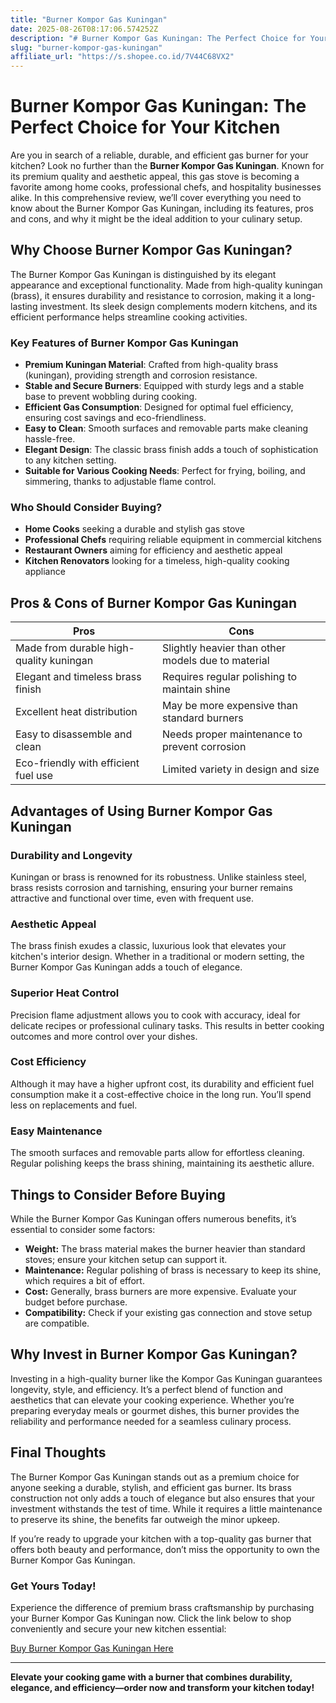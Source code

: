 ```yaml
---
title: "Burner Kompor Gas Kuningan"
date: 2025-08-26T08:17:06.574252Z
description: "# Burner Kompor Gas Kuningan: The Perfect Choice for Your Kitchen..."
slug: "burner-kompor-gas-kuningan"
affiliate_url: "https://s.shopee.co.id/7V44C68VX2"
---
```

# Burner Kompor Gas Kuningan: The Perfect Choice for Your Kitchen

Are you in search of a reliable, durable, and efficient gas burner for your kitchen? Look no further than the **Burner Kompor Gas Kuningan**. Known for its premium quality and aesthetic appeal, this gas stove is becoming a favorite among home cooks, professional chefs, and hospitality businesses alike. In this comprehensive review, we’ll cover everything you need to know about the Burner Kompor Gas Kuningan, including its features, pros and cons, and why it might be the ideal addition to your culinary setup.

## Why Choose Burner Kompor Gas Kuningan?

The Burner Kompor Gas Kuningan is distinguished by its elegant appearance and exceptional functionality. Made from high-quality kuningan (brass), it ensures durability and resistance to corrosion, making it a long-lasting investment. Its sleek design complements modern kitchens, and its efficient performance helps streamline cooking activities.

### Key Features of Burner Kompor Gas Kuningan

- **Premium Kuningan Material**: Crafted from high-quality brass (kuningan), providing strength and corrosion resistance.
- **Stable and Secure Burners**: Equipped with sturdy legs and a stable base to prevent wobbling during cooking.
- **Efficient Gas Consumption**: Designed for optimal fuel efficiency, ensuring cost savings and eco-friendliness.
- **Easy to Clean**: Smooth surfaces and removable parts make cleaning hassle-free.
- **Elegant Design**: The classic brass finish adds a touch of sophistication to any kitchen setting.
- **Suitable for Various Cooking Needs**: Perfect for frying, boiling, and simmering, thanks to adjustable flame control.

### Who Should Consider Buying?

- **Home Cooks** seeking a durable and stylish gas stove
- **Professional Chefs** requiring reliable equipment in commercial kitchens
- **Restaurant Owners** aiming for efficiency and aesthetic appeal
- **Kitchen Renovators** looking for a timeless, high-quality cooking appliance

## Pros & Cons of Burner Kompor Gas Kuningan

| **Pros**                                 | **Cons**                                          |
|------------------------------------------|---------------------------------------------------|
| Made from durable high-quality kuningan | Slightly heavier than other models due to material |
| Elegant and timeless brass finish       | Requires regular polishing to maintain shine    |
| Excellent heat distribution             | May be more expensive than standard burners     |
| Easy to disassemble and clean           | Needs proper maintenance to prevent corrosion  |
| Eco-friendly with efficient fuel use    | Limited variety in design and size             |

## Advantages of Using Burner Kompor Gas Kuningan

### Durability and Longevity

Kuningan or brass is renowned for its robustness. Unlike stainless steel, brass resists corrosion and tarnishing, ensuring your burner remains attractive and functional over time, even with frequent use.

### Aesthetic Appeal

The brass finish exudes a classic, luxurious look that elevates your kitchen's interior design. Whether in a traditional or modern setting, the Burner Kompor Gas Kuningan adds a touch of elegance.

### Superior Heat Control

Precision flame adjustment allows you to cook with accuracy, ideal for delicate recipes or professional culinary tasks. This results in better cooking outcomes and more control over your dishes.

### Cost Efficiency

Although it may have a higher upfront cost, its durability and efficient fuel consumption make it a cost-effective choice in the long run. You’ll spend less on replacements and fuel.

### Easy Maintenance

The smooth surfaces and removable parts allow for effortless cleaning. Regular polishing keeps the brass shining, maintaining its aesthetic allure.

## Things to Consider Before Buying

While the Burner Kompor Gas Kuningan offers numerous benefits, it’s essential to consider some factors:

- **Weight:** The brass material makes the burner heavier than standard stoves; ensure your kitchen setup can support it.
- **Maintenance:** Regular polishing of brass is necessary to keep its shine, which requires a bit of effort.
- **Cost:** Generally, brass burners are more expensive. Evaluate your budget before purchase.
- **Compatibility:** Check if your existing gas connection and stove setup are compatible.

## Why Invest in Burner Kompor Gas Kuningan?

Investing in a high-quality burner like the Kompor Gas Kuningan guarantees longevity, style, and efficiency. It’s a perfect blend of function and aesthetics that can elevate your cooking experience. Whether you’re preparing everyday meals or gourmet dishes, this burner provides the reliability and performance needed for a seamless culinary process.

## Final Thoughts

The Burner Kompor Gas Kuningan stands out as a premium choice for anyone seeking a durable, stylish, and efficient gas burner. Its brass construction not only adds a touch of elegance but also ensures that your investment withstands the test of time. While it requires a little maintenance to preserve its shine, the benefits far outweigh the minor upkeep.

If you’re ready to upgrade your kitchen with a top-quality gas burner that offers both beauty and performance, don’t miss the opportunity to own the Burner Kompor Gas Kuningan.

### Get Yours Today!

Experience the difference of premium brass craftsmanship by purchasing your Burner Kompor Gas Kuningan now. Click the link below to shop conveniently and secure your new kitchen essential:

[Buy Burner Kompor Gas Kuningan Here](https://s.shopee.co.id/7V44C68VX2)

---

**Elevate your cooking game with a burner that combines durability, elegance, and efficiency—order now and transform your kitchen today!**